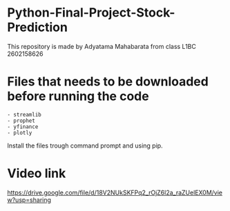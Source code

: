 # Python-Final-Project-Stock-Prediction
This repository is made by Adyatama Mahabarata from class L1BC 2602158626

# Files that needs to be downloaded before running the code
```
- streamlib
- prophet
- yfinance
- plotly
```
Install the files trough command prompt and using pip.

# Video link
https://drive.google.com/file/d/18V2NUkSKFPq2_rOjZ6l2a_raZUelEX0M/view?usp=sharing
